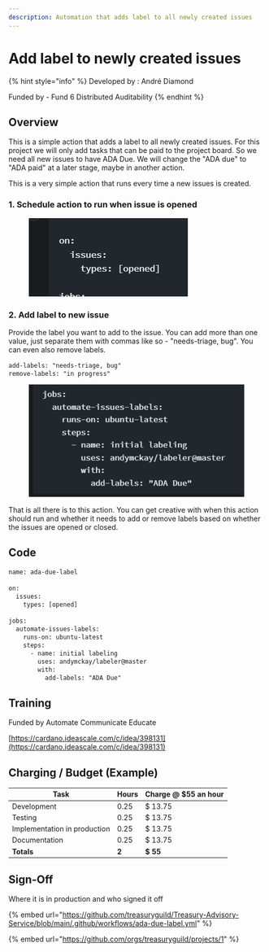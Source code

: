 ```yaml
---
description: Automation that adds label to all newly created issues
---
```


# Add label to newly created issues

{% hint style="info" %}
Developed by : André Diamond

Funded by - Fund 6 Distributed Auditability
{% endhint %}

## Overview

This is a simple action that adds a label to all newly created issues. For this project we will only add tasks that can be paid to the project board. So we need all new issues to have ADA Due. We will change the "ADA due" to "ADA paid" at a later stage, maybe in another action.

This is a very simple action that runs every time a new issues is created.&#x20;

### 1. Schedule action to run when issue is opened

<figure><img src="../../.gitbook/assets/image_2022-09-21_110621267.png" alt=""><figcaption></figcaption></figure>

### 2. Add label to new issue

Provide the label you want to add to the issue. You can add more than one value, just separate them with commas like so - "needs-triage, bug". You can even also remove labels.

```
add-labels: "needs-triage, bug"
remove-labels: "in progress"
```

<figure><img src="../../.gitbook/assets/image_2022-09-21_110832899.png" alt=""><figcaption></figcaption></figure>

That is all there is to this action. You can get creative with when this action should run and whether it needs to add or remove labels based on whether the issues are opened or closed.

## Code

```
name: ada-due-label

on:
  issues:
    types: [opened]

jobs:
  automate-issues-labels:
    runs-on: ubuntu-latest
    steps:
      - name: initial labeling
        uses: andymckay/labeler@master
        with:
          add-labels: "ADA Due"
```

## Training

Funded by Automate Communicate Educate

[https://cardano.ideascale.com/c/idea/398131](https://cardano.ideascale.com/c/idea/398131)

## Charging / Budget (Example)

| Task                         | Hours | Charge @ $55 an hour |
| ---------------------------- | ----- | -------------------- |
| Development                  | 0.25  | $ 13.75              |
| Testing                      | 0.25  | $ 13.75              |
| Implementation in production | 0.25  | $ 13.75              |
| Documentation                | 0.25  | $ 13.75              |
| **Totals**                   | **2** | **$ 55**             |

## Sign-Off

Where it is in production and who signed it off

{% embed url="https://github.com/treasuryguild/Treasury-Advisory-Service/blob/main/.github/workflows/ada-due-label.yml" %}

{% embed url="https://github.com/orgs/treasuryguild/projects/1" %}
